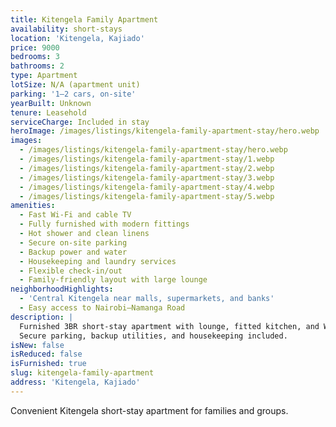 ```yaml
---
title: Kitengela Family Apartment
availability: short-stays
location: 'Kitengela, Kajiado'
price: 9000
bedrooms: 3
bathrooms: 2
type: Apartment
lotSize: N/A (apartment unit)
parking: '1–2 cars, on-site'
yearBuilt: Unknown
tenure: Leasehold
serviceCharge: Included in stay
heroImage: /images/listings/kitengela-family-apartment-stay/hero.webp
images:
  - /images/listings/kitengela-family-apartment-stay/hero.webp
  - /images/listings/kitengela-family-apartment-stay/1.webp
  - /images/listings/kitengela-family-apartment-stay/2.webp
  - /images/listings/kitengela-family-apartment-stay/3.webp
  - /images/listings/kitengela-family-apartment-stay/4.webp
  - /images/listings/kitengela-family-apartment-stay/5.webp
amenities:
  - Fast Wi-Fi and cable TV
  - Fully furnished with modern fittings
  - Hot shower and clean linens
  - Secure on-site parking
  - Backup power and water
  - Housekeeping and laundry services
  - Flexible check-in/out
  - Family-friendly layout with large lounge
neighborhoodHighlights:
  - 'Central Kitengela near malls, supermarkets, and banks'
  - Easy access to Nairobi–Namanga Road
description: |
  Furnished 3BR short-stay apartment with lounge, fitted kitchen, and Wi-Fi.
  Secure parking, backup utilities, and housekeeping included.
isNew: false
isReduced: false
isFurnished: true
slug: kitengela-family-apartment
address: 'Kitengela, Kajiado'
---
```

Convenient Kitengela short-stay apartment for families and groups.
